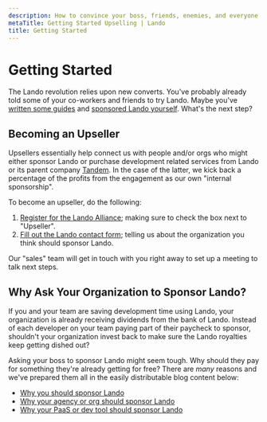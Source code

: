 ```yaml
---
description: How to convince your boss, friends, enemies, and everyone in-between to sponsor Lando.
metaTitle: Getting Started Upselling | Lando
title: Getting Started
---
```


# Getting Started

The Lando revolution relies upon new converts. You've probably already told some of your co-workers and friends to try Lando. Maybe you've [written some guides](./guides-intro.md) and [sponsored Lando yourself](./sponsor-intro.md). What's the next step?

## Becoming an Upseller

Upsellers essentially help connect us with people and/or orgs who might either sponsor Lando or purchase development related services from Lando or its parent company [Tandem](https://thinktandem.io). In the case of the latter, we kick back a percentage of the profits from the engagement as our own "internal sponsorship".

To become an upseller, do the following:

1. [Register for the Lando Alliance](https://lando.dev/alliance/join); making sure to check the box next to "Upseller".
2. [Fill out the Lando contact form](https://lando.dev/contact/); telling us about the organization you think should sponsor Lando.

Our "sales" team will get in touch with you right away to set up a meeting to talk next steps.

## Why Ask Your Organization to Sponsor Lando?

If you and your team are saving development time using Lando, your organization is already receiving dividends from the bank of Lando. Instead of each developer on your team paying part of their paycheck to sponsor, shouldn't your organization invest back to make sure the Lando royalties keep getting dished out?

Asking your boss to sponsor Lando might seem tough. Why should they pay for something they're already getting for free? There are _many_ reasons and we've prepared them all in the easily distributable blog content below:

* [Why you should sponsor Lando](https://blog.lando.dev/2020/02/09/why-you-should-sponsor-lando/)
* [Why your agency or org should sponsor Lando](https://blog.lando.dev/2020/02/08/why-your-agency-should-sponsor-lando/)
* [Why your PaaS or dev tool should sponsor Lando](https://blog.lando.dev/2020/02/07/why-your-pass-should-sponsor-lando/)
